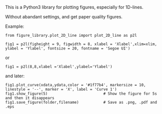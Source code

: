 This is a Python3 library for plotting figures, especially for 1D-lines.

Without abandant settings, and get paper quality figures.

Example:

~~~~
from figure_library.plot_2D_line import plot_2D_line as p2l

fig1 = p2l(figheight = 9, figwidth = 8, xlabel = 'Xlabel',xlim=xlim, ylabel = 'Ylabel', fontsize = 20, fontname = 'Segoe UI')
~~~~

or

~~~~
fig1 = p2l(8,8,xlabel ='Xlabel',ylabel='Ylabel')
~~~~

and later:

~~~~
fig1.plot_curve(xdata,ydata,color = '#1f77b4', markersize = 10, linestyle = '--', marker = 'X', label = 'Curve 1')
fig1.show_figure(5)							# Show the figure for 5s and then it disappears
fig1.save_figure(folder,filename)			# Save as .png, .pdf and .eps
~~~~

